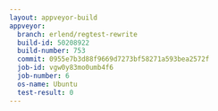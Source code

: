 ```yaml
---
layout: appveyor-build
appveyor:
  branch: erlend/regtest-rewrite
  build-id: 50208922
  build-number: 753
  commit: 0955e7b3d88f9669d7273bf58271a593bea2572f
  job-id: vgw0y83mo0umb4f6
  job-number: 6
  os-name: Ubuntu
  test-result: 0
---
```

